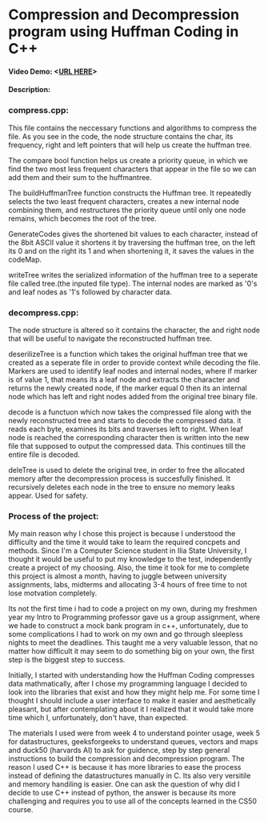 # Compression and Decompression program using Huffman Coding in C++
#### Video Demo:  <[URL HERE](https://youtu.be/b0GQYBpoRp0)>
#### Description:

### compress.cpp:
This file contains the neccessary functions and algorithms to compress the file. As you see in the code, the node structure contains the char, its frequency, right and left pointers that will help us create the huffman tree.

The compare bool function helps us create a priority queue, in which we find the two most less frequent characters that appear in the file so we can add them and their sum to the huffmantree.

The buildHuffmanTree function constructs the Huffman tree. It repeatedly selects the two least frequent characters, creates a new internal node combining them, and restructures the priority queue until only one node remains, which becomes the root of the tree.

GenerateCodes gives the shortened bit values to each character, instead of the 8bit ASCII value it shortens it by traversing the huffman tree, on the left its 0 and on the right its 1 and when shortening it, it saves the values in the codeMap.

writeTree writes the serialized information of the huffman tree to a seperate file called tree.(the inputed file type). The internal nodes are marked as '0's and leaf nodes as '1's followed by character data.

### decompress.cpp:
The node structure is altered so it contains the character, the and right node that will be useful to navigate the reconstructed huffman tree.

deserilizeTree is a function which takes the original huffman tree that we created as a seperate file in order to provide context while decoding the file. Markers are used to identify leaf nodes and internal nodes, where if marker is of value 1, that means its a leaf node and extracts the character and returns the newly created node, if the marker equal 0 then its an internal node which has left and right nodes added from the original tree binary file.

decode is a functuon which now takes the compressed file along with the newly reconstructed tree and starts to decode the compressed data. it reads each byte, examines its bits and traverses left to right. When leaf node is reached the corresponding character then is written into the new file that supposed to output the compressed data. This continues till the entire file is decoded.

deleTree is used to delete the original tree, in order to free the allocated memory after the decompression process is succesfully finished. It recursively deletes each node in the tree to ensure no memory leaks appear. Used for safety.

### Process of the project:
My main reason why I chose this project is because I understood the difficulty and the time it would take to learn the required concpets and methods. Since I'm a Computer Science student in Ilia State University, I thought it would be useful to put my knowledge to the test, independently create a project of my choosing. Also, the time it took for me to complete this project is almost a month, having to juggle between university assignments, labs, midterms and allocating 3-4 hours of free time to not lose motvation completely.

Its not the first time i had to code a project on my own, during my freshmen year my Intro to Programming professor gave us a group assignment, where we hade to construct a mock bank program in c++, unfortunately, due to some complications I had to work on my own and go through sleepless nights to meet the deadlines. This taught me a very valuable lesson, that no matter how difficult it may seem to do something big on your own, the first step is the biggest step to success.

Initially, I started with understanding how the Huffman Coding compresses data mathmatically, after I chose my programming language I decided to look into the libraries that exist and how they might help me. For some time I thought I should include a user interface to make it easier and aesthetically pleasant, but after contemplating about it I realized that it would take more time which I, unfortunately, don't have, than expected.

The materials I used were from week 4 to understand pointer usage, week 5 for datastructures, geeksforgeeks to understand queues, vectors and maps and duck50 (harvards AI) to ask for guidence, step by step general instructions to build the compression and decompression program.
The reason I used C++ is because it has more libraries to ease the process instead of defining the datastructures manually in C. Its also very versitile and memory handiling is easier.
One can ask the question of why did I decide to use C++ instead of python, the answer is because its more challenging and requires you to use all of the concepts learned in the CS50 course.





